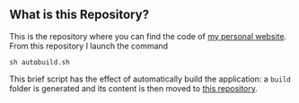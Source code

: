 ## What is this Repository?

This is the repository where you can find the code of [my personal website](https://giolaga.com).
From this repository I launch the command
```
sh autobuild.sh
```
This brief script has the effect of automatically build the application:
a ```build``` folder is generated and its content is then moved to [this repository](https://github.com/iamgiolaga/iamgiolaga.github.io).

